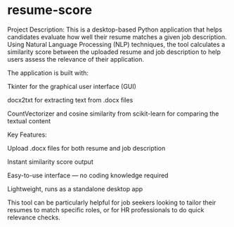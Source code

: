 # resume-score
Project Description:  This is a desktop-based Python application that helps candidates evaluate how well their resume matches a given job description. Using Natural Language Processing (NLP) techniques, the tool calculates a similarity score between the uploaded resume and job description to help users assess the relevance of their application. <br>

The application is built with:

Tkinter for the graphical user interface (GUI)

docx2txt for extracting text from .docx files

CountVectorizer and cosine similarity from scikit-learn for comparing the textual content


Key Features:

Upload .docx files for both resume and job description

Instant similarity score output

Easy-to-use interface — no coding knowledge required

Lightweight, runs as a standalone desktop app


This tool can be particularly helpful for job seekers looking to tailor their resumes to match specific roles, or for HR professionals to do quick relevance checks.


